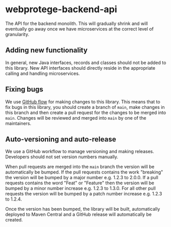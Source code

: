 # webprotege-backend-api
The API for the backend monolith.  This will gradually shrink and will eventually go away once we have microservices at the correct level of granularity.

## Adding new functionality
In general, new Java interfaces, records and classes should not be added to this library.  New API interfaces should directly reside in the appropriate calling and handling microservices.

## Fixing bugs
We use [GitHub flow](https://docs.github.com/en/get-started/using-github/github-flow) for making changes to this library.  This means that to fix bugs in this library, you should create a branch of `main`, make changes in this branch and then create a pull request for the changes to be merged into `main`.  Changes will be reviewed and merged into `main` by one of the maintainers.

## Auto-versioning and auto-release

We use a GitHub workflow to manage versioning and making releases.  Developers should not set version numbers manually. 

When pull requests are merged into the `main` branch the version will be automatically be bumped.  If the pull requests contains the work "breaking" the version will be bumped by a major number e.g. 1.2.3 to 2.0.0.  If a pull requests contains the word "Feat" or "Feature" then the version will be bumped by a minor number increase e.g. 1.2.3 to 1.3.0.  For all other pull requests the version will be bumped by a patch number increase e.g. 1.2.3 to 1.2.4.

Once the version has been bumped, the library will be built, automatically deployed to Maven Central and a GitHub release will automatically be created.